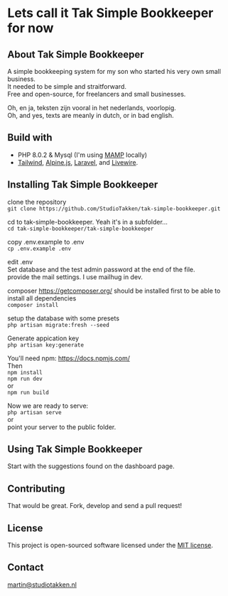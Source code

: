 # Lets call it Tak Simple Bookkeeper for now

## About Tak Simple Bookkeeper

A simple bookkeeping system for my son who started his very own small business.  
It needed to be simple and straitforward.  
Free and open-source, for freelancers and small businesses. 

Oh, en ja, teksten zijn vooral in het nederlands, voorlopig.  
Oh, and yes, texts are meanly in dutch, or in bad english.  

## Build with

- PHP 8.0.2 & Mysql (I'm using [MAMP](https://www.mamp.info) locally)
- [Tailwind](https://tailwindcss.com), [Alpine.js](https://alpinejs.dev/), [Laravel](https://laravel.com), and [Livewire](https://laravel-livewire.com).


## Installing Tak Simple Bookkeeper


clone the repository  
`git clone https://github.com/StudioTakken/tak-simple-bookkeeper.git`

cd to tak-simple-bookkeeper. Yeah it's in a subfolder...  
`cd tak-simple-bookkeeper/tak-simple-bookkeeper`

copy .env.example to .env  
`cp .env.example .env`

edit .env  
Set database and the test admin password at the end of the file.  
provide the mail settings. I use mailhug in dev.


composer https://getcomposer.org/ should be installed first to be able to install all dependencies  
`composer install`

setup the database with some presets  
`php artisan migrate:fresh --seed`  

Generate appication key  
`php artisan key:generate`

You'll need npm: https://docs.npmjs.com/  
Then  
`npm install`  
`npm run dev`   
or  
`npm run build`  

Now we are ready to serve:  
`php artisan serve`  
or  
point your server to the public folder.

## Using Tak Simple Bookkeeper

Start with the suggestions found on the dashboard page.

## Contributing

That would be great. Fork, develop and send a pull request!

## License

This project is open-sourced software licensed under the [MIT license](https://opensource.org/licenses/MIT).

## Contact

martin@studiotakken.nl